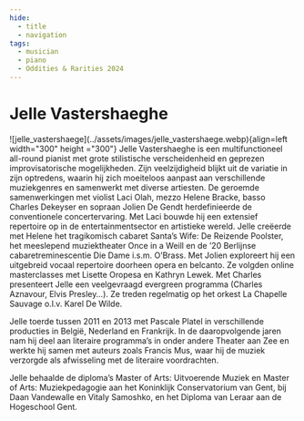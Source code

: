 ```yaml
---
hide:
  - title
  - navigation
tags: 
  - musician
  - piano
  - Oddities & Rarities 2024 
---
```


# Jelle Vastershaeghe

<div class="grid" markdown>
![jelle_vastershaege](../assets/images/jelle_vastershaege.webp){align=left width="300" height ="300"}
Jelle Vastershaeghe is een multifunctioneel all-round pianist met grote stilistische verscheidenheid en geprezen improvisatorische mogelijkheden. Zijn veelzijdigheid blijkt uit de variatie in zijn optredens, waarin hij zich moeiteloos aanpast aan verschillende muziekgenres en samenwerkt met diverse artiesten. De geroemde samenwerkingen met violist Laci Olah, mezzo Helene Bracke, basso Charles Dekeyser en sopraan Jolien De Gendt herdefinieerde de conventionele concertervaring. Met Laci bouwde hij een extensief repertoire op in de entertainmentsector en artistieke wereld. Jelle creëerde met Helene het tragikomisch cabaret Santa’s Wife: De Reizende Poolster, het meeslepend muziektheater Once in a Weill en de ’20 Berlijnse cabaretreminescentie Die Dame i.s.m. O’Brass. Met Jolien exploreert hij een uitgebreid vocaal repertoire doorheen opera en belcanto. Ze volgden online masterclasses met Lisette Oropesa en Kathryn Lewek. Met Charles presenteert Jelle een veelgevraagd evergreen programma (Charles Aznavour, Elvis Presley…). Ze treden regelmatig op het orkest La Chapelle Sauvage o.l.v. Karel De Wilde.



</div> 


Jelle toerde tussen 2011 en 2013 met Pascale Platel in verschillende producties in België, Nederland en Frankrijk. In de daaropvolgende jaren nam hij deel aan literaire programma’s in onder andere Theater aan Zee en werkte hij samen met auteurs zoals Francis Mus, waar hij de muziek verzorgde als afwisseling met de literaire voordrachten.

Jelle behaalde de diploma’s Master of Arts: Uitvoerende Muziek en Master of Arts: Muziekpedagogie aan het Koninklijk Conservatorium van Gent, bij Daan Vandewalle en Vitaly Samoshko, en het Diploma van Leraar aan de Hogeschool Gent.
